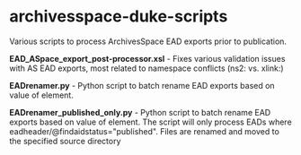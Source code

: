 # archivesspace-duke-scripts
Various scripts to process ArchivesSpace EAD exports prior to publication.

**EAD_ASpace_export_post-processor.xsl** - Fixes various validation issues with AS EAD exports, most related to namespace conflicts (ns2: vs. xlink:)

**EADrenamer.py** - Python script to batch rename EAD exports based on value of <eadid> element.

**EADrenamer_published_only.py** - Python script to batch rename EAD exports based on value of <eadid> element.  The script will only process EADs where eadheader/@findaidstatus="published".  Files are renamed and moved to the specified source directory

